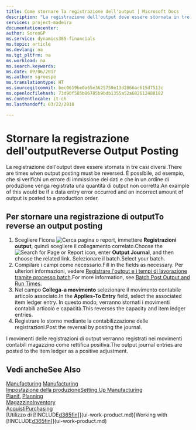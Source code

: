 ```yaml
---
title: Come stornare la registrazione dell'output | Microsoft Docs
description: "La registrazione dell'output deve essere stornata in tre casi diversi. È possibile, ad esempio, che si verifichi un errore di immissione dei dati e che in un ordine di produzione venga registrata una quantità di output non corretta."
services: project-madeira
documentationcenter: 
author: SorenGP
ms.service: dynamics365-financials
ms.topic: article
ms.devlang: na
ms.tgt_pltfrm: na
ms.workload: na
ms.search.keywords: 
ms.date: 09/06/2017
ms.author: sgroespe
ms.translationtype: HT
ms.sourcegitcommit: bec0619be0a65e3625759e13d2866ac615d7513c
ms.openlocfilehash: 73d90f585b86785b9bdb1355a52a682612488182
ms.contentlocale: it-ch
ms.lasthandoff: 03/22/2018

---
```

# <a name="reverse-output-posting"></a><span data-ttu-id="21dc8-104">Stornare la registrazione dell'output</span><span class="sxs-lookup"><span data-stu-id="21dc8-104">Reverse Output Posting</span></span>
<span data-ttu-id="21dc8-105">La registrazione dell'output deve essere stornata in tre casi diversi.</span><span class="sxs-lookup"><span data-stu-id="21dc8-105">There are times when output posting must be reversed.</span></span> <span data-ttu-id="21dc8-106">È possibile, ad esempio, che si verifichi un errore di immissione dei dati e che in un ordine di produzione venga registrata una quantità di output non corretta.</span><span class="sxs-lookup"><span data-stu-id="21dc8-106">An example of this would be if a data entry error occurred and an incorrect amount of output is posted to a production order.</span></span>  

## <a name="to-reverse-an-output-posting"></a><span data-ttu-id="21dc8-107">Per stornare una registrazione di output</span><span class="sxs-lookup"><span data-stu-id="21dc8-107">To reverse an output posting</span></span>  
1.  <span data-ttu-id="21dc8-108">Scegliere l'icona ![Cerca pagina o report](media/ui-search/search_small.png "icona Cerca pagina o report"), immettere **Registrazioni output**, quindi scegliere il collegamento correlato.</span><span class="sxs-lookup"><span data-stu-id="21dc8-108">Choose the ![Search for Page or Report](media/ui-search/search_small.png "Search for Page or Report icon") icon, enter **Output Journal**, and then choose the related link.</span></span> <span data-ttu-id="21dc8-109">Selezionare il batch.</span><span class="sxs-lookup"><span data-stu-id="21dc8-109">Select your batch.</span></span>  
2. <span data-ttu-id="21dc8-110">Compilare i campi come necessario.</span><span class="sxs-lookup"><span data-stu-id="21dc8-110">Fill in the fields as necessary.</span></span> <span data-ttu-id="21dc8-111">Per ulteriori informazioni, vedere [Registrare l'output e i tempi di lavorazione tramite processo batch](production-how-to-post-output-quantity.md).</span><span class="sxs-lookup"><span data-stu-id="21dc8-111">For more information, see [Batch Post Output and Run Times](production-how-to-post-output-quantity.md).</span></span>
3.  <span data-ttu-id="21dc8-112">Nel campo **Collega-a movimento** selezionare il movimento contabile articolo associato.</span><span class="sxs-lookup"><span data-stu-id="21dc8-112">In the **Applies-To Entry** field, select the associated item ledger entry.</span></span> <span data-ttu-id="21dc8-113">In questo modo, verranno stornati i movimenti contabili articolo e capacità.</span><span class="sxs-lookup"><span data-stu-id="21dc8-113">This reverses the capacity and item ledger entries.</span></span>  
4. <span data-ttu-id="21dc8-114">Registrare lo storno mediante la contabilizzazione delle registrazioni.</span><span class="sxs-lookup"><span data-stu-id="21dc8-114">Post the reversal by posting the journal.</span></span>  

<span data-ttu-id="21dc8-115">I movimenti delle registrazioni di output verranno registrati nei movimenti contabili magazzino come rettifica positiva.</span><span class="sxs-lookup"><span data-stu-id="21dc8-115">The output journal entries are posted to the item ledger as a positive adjustment.</span></span>  

## <a name="see-also"></a><span data-ttu-id="21dc8-116">Vedi anche</span><span class="sxs-lookup"><span data-stu-id="21dc8-116">See Also</span></span>  
 <span data-ttu-id="21dc8-117">[Manufacturing](production-manage-manufacturing.md)  </span><span class="sxs-lookup"><span data-stu-id="21dc8-117">[Manufacturing](production-manage-manufacturing.md)  </span></span>  
 [<span data-ttu-id="21dc8-118">Impostazione della produzione</span><span class="sxs-lookup"><span data-stu-id="21dc8-118">Setting Up Manufacturing</span></span>](production-configure-production-processes.md)  
 <span data-ttu-id="21dc8-119">[Pianif.](production-planning.md)    </span><span class="sxs-lookup"><span data-stu-id="21dc8-119">[Planning](production-planning.md)    </span></span>  
 [<span data-ttu-id="21dc8-120">Magazzino</span><span class="sxs-lookup"><span data-stu-id="21dc8-120">Inventory</span></span>](inventory-manage-inventory.md)  
 [<span data-ttu-id="21dc8-121">Acquisti</span><span class="sxs-lookup"><span data-stu-id="21dc8-121">Purchasing</span></span>](purchasing-manage-purchasing.md)  
 <span data-ttu-id="21dc8-122">[Utilizzo di [!INCLUDE[d365fin](includes/d365fin_md.md)]](ui-work-product.md)</span><span class="sxs-lookup"><span data-stu-id="21dc8-122">[Working with [!INCLUDE[d365fin](includes/d365fin_md.md)]](ui-work-product.md)</span></span>  


